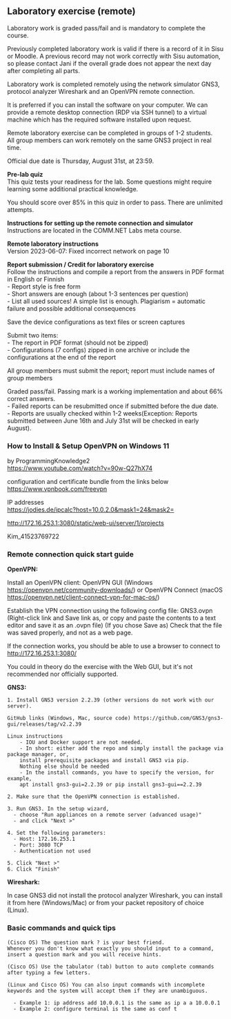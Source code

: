 ## Laboratory exercise (remote)

Laboratory work is graded pass/fail and is mandatory to complete the course.

Previously completed laboratory work is valid if there is a record of it in Sisu or Moodle. A previous record may not work correctly with Sisu automation, so please contact Jani if the overall grade does not appear the next day after completing all parts.

Laboratory work is completed remotely using the network simulator GNS3, protocol analyzer Wireshark and an OpenVPN remote connection. 

It is preferred if you can install the software on your computer. We can provide a remote desktop connection (RDP via SSH tunnel) to a virtual machine which has the required software installed upon request.

Remote laboratory exercise can be completed in groups of 1-2 students.  
All group members can work remotely on the same GNS3 project in real time.

Official due date is Thursday, August 31st, at 23:59.

**Pre-lab quiz**  
This quiz tests your readiness for the lab. Some questions might require learning some additional practical knowledge.

You should score over 85% in this quiz in order to pass. There are unlimited attempts.


**Instructions for setting up the remote connection and simulator**  
Instructions are located in the COMM.NET Labs meta course. 

**Remote laboratory instructions**  
Version 2023-06-07: Fixed incorrect network on page 10

**Report submission / Credit for laboratory exercise**   
Follow the instructions and compile a report from the answers in PDF format in English or Finnish  
     - Report style is free form  
     - Short answers are enough (about 1-3 sentences per question)  
     - List all used sources! A simple list is enough. Plagiarism = automatic failure and possible additional consequences  

Save the device configurations as text files or screen captures

Submit two items:  
     - The report in PDF format (should not be zipped)  
     - Configurations (7 configs) zipped in one archive or include the configurations at the end of the report  
    
All group members must submit the report; report must include names of group members

Graded pass/fail. Passing mark is a working implementation and about 66% correct answers.  
     - Failed reports can be resubmitted once if submitted before the due date.  
     - Reports are usually checked within 1-2 weeks(Exception: Reports submitted between June 16th and July 31st will be checked in early August).  


### How to Install & Setup OpenVPN on Windows 11

by ProgrammingKnowledge2  
https://www.youtube.com/watch?v=90w-Q27hX74

configuration and certificate bundle from the links below  
https://www.vpnbook.com/freevpn

IP addresses  
https://jodies.de/ipcalc?host=10.0.2.0&mask1=24&mask2=


http://172.16.253.1:3080/static/web-ui/server/1/projects

Kim_41523769722



### Remote connection quick start guide

**OpenVPN:**

Install an OpenVPN client: OpenVPN GUI (Windows https://openvpn.net/community-downloads/) or OpenVPN Connect (macOS https://openvpn.net/client-connect-vpn-for-mac-os/)

Establish the VPN connection using the following config file: GNS3.ovpn (Right-click link and Save link as, or copy and paste the contents to a text editor and save it as an .ovpn file)
(If you chose Save as) Check that the file was saved properly, and not as a web page.

If the connection works, you should be able to use a browser to connect to   http://172.16.253.1:3080/

You could in theory do the exercise with the Web GUI, but it's not recommended nor officially supported.


**GNS3:**

```
1. Install GNS3 version 2.2.39 (other versions do not work with our server). 

GitHub links (Windows, Mac, source code) https://github.com/GNS3/gns3-gui/releases/tag/v2.2.39

Linux instructions
    - IOU and Docker support are not needed.
    - In short: either add the repo and simply install the package via package manager, or,
    install prerequisite packages and install GNS3 via pip. 
    Nothing else should be needed
    - In the install commands, you have to specify the version, for example, 
    apt install gns3-gui=2.2.39 or pip install gns3-gui==2.2.39

2. Make sure that the OpenVPN connection is established.

3. Run GNS3. In the setup wizard, 
  - choose "Run appliances on a remote server (advanced usage)" 
  - and click "Next >"

4. Set the following parameters:
  - Host: 172.16.253.1
  - Port: 3080 TCP
  - Authentication not used

5. Click "Next >"
6. Click "Finish"
```

**Wireshark:**

In case GNS3 did not install the protocol analyzer Wireshark, you can install it from here (Windows/Mac) or from your packet repository of choice (Linux).



### Basic commands and quick tips

```
(Cisco OS) The question mark ? is your best friend. 
Whenever you don't know what exactly you should input to a command, 
insert a question mark and you will receive hints.

(Cisco OS) Use the tabulator (tab) button to auto complete commands 
after typing a few letters.

(Linux and Cisco OS) You can also input commands with incomplete 
keywords and the system will accept them if they are unambiguous.

  - Example 1: ip address add 10.0.0.1 is the same as ip a a 10.0.0.1
  - Example 2: configure terminal is the same as conf t
```

